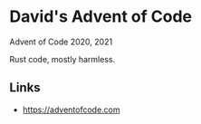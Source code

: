 # David's Advent of Code
Advent of Code 2020, 2021

Rust code, mostly harmless.

## Links

* https://adventofcode.com

